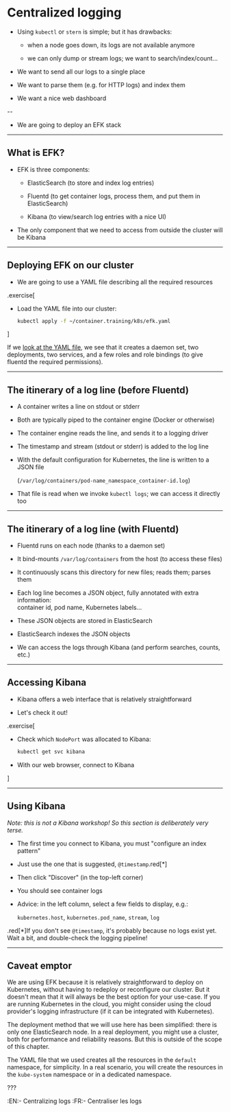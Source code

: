 # Centralized logging

- Using `kubectl` or `stern` is simple; but it has drawbacks:

  - when a node goes down, its logs are not available anymore

  - we can only dump or stream logs; we want to search/index/count...

- We want to send all our logs to a single place

- We want to parse them (e.g. for HTTP logs) and index them

- We want a nice web dashboard

--

- We are going to deploy an EFK stack

---

## What is EFK?

- EFK is three components:

  - ElasticSearch (to store and index log entries)

  - Fluentd (to get container logs, process them, and put them in ElasticSearch)

  - Kibana (to view/search log entries with a nice UI)

- The only component that we need to access from outside the cluster will be Kibana

---

## Deploying EFK on our cluster

- We are going to use a YAML file describing all the required resources

.exercise[

- Load the YAML file into our cluster:
  ```bash
  kubectl apply -f ~/container.training/k8s/efk.yaml
  ```

]

If we [look at the YAML file](https://github.com/jpetazzo/container.training/blob/master/k8s/efk.yaml), we see that
it creates a daemon set, two deployments, two services,
and a few roles and role bindings (to give fluentd the required permissions).

---

## The itinerary of a log line (before Fluentd)

- A container writes a line on stdout or stderr

- Both are typically piped to the container engine (Docker or otherwise)

- The container engine reads the line, and sends it to a logging driver

- The timestamp and stream (stdout or stderr) is added to the log line

- With the default configuration for Kubernetes, the line is written to a JSON file

  (`/var/log/containers/pod-name_namespace_container-id.log`)

- That file is read when we invoke `kubectl logs`; we can access it directly too

---

## The itinerary of a log line (with Fluentd)

- Fluentd runs on each node (thanks to a daemon set)

- It bind-mounts `/var/log/containers` from the host (to access these files)

- It continuously scans this directory for new files; reads them; parses them

- Each log line becomes a JSON object, fully annotated with extra information:
  <br/>container id, pod name, Kubernetes labels...

- These JSON objects are stored in ElasticSearch

- ElasticSearch indexes the JSON objects

- We can access the logs through Kibana (and perform searches, counts, etc.)

---

## Accessing Kibana

- Kibana offers a web interface that is relatively straightforward

- Let's check it out!

.exercise[

- Check which `NodePort` was allocated to Kibana:
  ```bash
  kubectl get svc kibana
  ```

- With our web browser, connect to Kibana

]

---

## Using Kibana

*Note: this is not a Kibana workshop! So this section is deliberately very terse.*

- The first time you connect to Kibana, you must "configure an index pattern"

- Just use the one that is suggested, `@timestamp`.red[*]

- Then click "Discover" (in the top-left corner)

- You should see container logs

- Advice: in the left column, select a few fields to display, e.g.:

  `kubernetes.host`, `kubernetes.pod_name`, `stream`, `log`

.red[*]If you don't see `@timestamp`, it's probably because no logs exist yet.
<br/>Wait a bit, and double-check the logging pipeline!

---

## Caveat emptor

We are using EFK because it is relatively straightforward
to deploy on Kubernetes, without having to redeploy or reconfigure
our cluster. But it doesn't mean that it will always be the best
option for your use-case. If you are running Kubernetes in the
cloud, you might consider using the cloud provider's logging
infrastructure (if it can be integrated with Kubernetes).

The deployment method that we will use here has been simplified:
there is only one ElasticSearch node. In a real deployment, you
might use a cluster, both for performance and reliability reasons.
But this is outside of the scope of this chapter.

The YAML file that we used creates all the resources in the
`default` namespace, for simplicity. In a real scenario, you will
create the resources in the `kube-system` namespace or in a dedicated namespace.

???

:EN:- Centralizing logs
:FR:- Centraliser les logs
